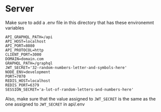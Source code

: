 # Server
Make sure to add a .env file in this directory that has these environemnt variables
```
API_GRAPHQL_PATH=/api
API_HOST=localhost
API_PORT=8080
API_PROTOCOL=http
CLIENT_PORT=3000
DOMAIN=domain.com
GRAPHQL_PATH=/graphql
JWT_SECRET='32-random-numbers-letter-and-symbols-here'
NODE_ENV=development
PORT=7070
REDIS_HOST=localhost
REDIS_PORT=6379
SESSION_SECRET='a-lot-of-random-letters-and-numbers-here'
```
Also, make sure that the value assigned to `JWT_SECRET` is the same as the one assigned to `JWT_SECRET` in api/.env

